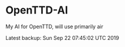 # OpenTTD-AI
My AI for OpenTTD, will use primarily air

Latest backup: Sun Sep 22 07:45:02 UTC 2019
